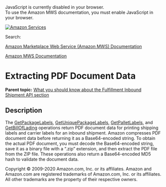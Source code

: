 <div id="MWSDX_noscript">

JavaScript is currently disabled in your browser.  
To use the Amazon MWS documentation, you must enable JavaScript in your
browser.

</div>

<div id="MWSDX_divtop">

[![Amazon
Services](https://images-na.ssl-images-amazon.com/images/G/08/mwsportal/fr_FR/amazonservices.gif "Amazon Services")](http://services.amazon.fr)

<div id="MWSDX_search">

<span id="MWSDX_searchlbl">Search:</span>

</div>

  
<span id="MWSDX_titlebar">[Amazon Marketplace Web Service (Amazon MWS)
Documentation](https://developer.amazonservices.fr/gp/mws/docs.html)</span>

</div>

<div id="MWSDX_divbottom">

<div id="MWSDX_divleft">

<div id="MWSDX_toc">

</div>

</div>

<div id="MWSDX_divright">

<div id="MWSDX_content">

<span id="MWSDX_breadcrumbs">[Amazon MWS
Documentation](https://developer.amazonservices.fr/gp/mws/docs.html)</span>

<div id="ExtractingPdfDocumentData" class="nested0">

# Extracting PDF Document Data

<div class="body">

</div>

<div class="related-links">

<div class="familylinks">

<div class="parentlink">

**Parent topic:**
<a href="../fba_inbound/FBAInbound_Overview.md" class="link">What you should know about the Fulfillment Inbound Shipment API section</a>

</div>

</div>

</div>

<div id="Description" class="topic concept nested1">

## Description

<div class="body conbody">

The
<a href="../fba_inbound/FBAInbound_GetPackageLabels.md" class="xref">GetPackageLabels</a>,
<a href="../fba_inbound/FBAInbound_GetUniquePackageLabels.md" class="xref">GetUniquePackageLabels</a>,
<a href="../fba_inbound/FBAInbound_GetPalletLabels.md" class="xref">GetPalletLabels</a>,
and
<a href="../fba_inbound/FBAInbound_GetBillOfLading.md" class="xref">GetBillOfLading</a>
operations return PDF document data for printing shipping labels and
carrier labels for an inbound shipment. Amazon compresses PDF document
data before returning it as a Base64-encoded string. To obtain the
actual PDF document, you must decode the Base64-encoded string, save it
as a binary file with a “.zip” extension, and then extract the PDF file
from the ZIP file. These operations also return a Base64-encoded MD5
hash to validate the document data.

</div>

</div>

</div>

<div id="MWSDX_footer">

Copyright © 2009-2020 Amazon.com, Inc. or its affiliates. Amazon and
Amazon.com are registered trademarks of Amazon.com, Inc. or its
affiliates. All other trademarks are the property of their respective
owners.

</div>

</div>

</div>

<div style="clear: both;">

</div>

</div>
